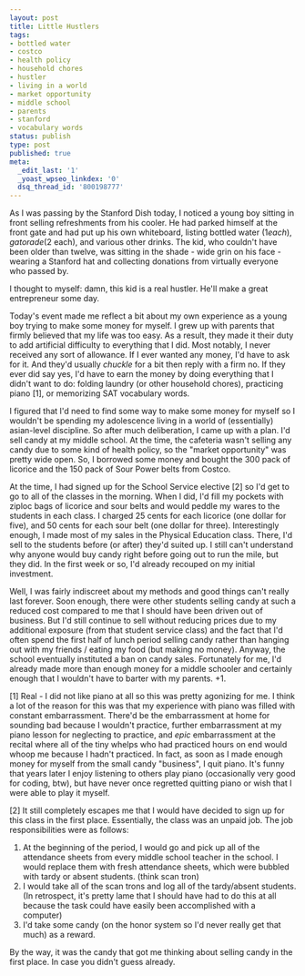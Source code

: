 ```yaml
---
layout: post
title: Little Hustlers
tags:
- bottled water
- costco
- health policy
- household chores
- hustler
- living in a world
- market opportunity
- middle school
- parents
- stanford
- vocabulary words
status: publish
type: post
published: true
meta:
  _edit_last: '1'
  _yoast_wpseo_linkdex: '0'
  dsq_thread_id: '800198777'
---
```

As I was passing by the Stanford Dish today, I noticed a young boy sitting in front selling refreshments from his cooler. He had parked himself at the front gate and had put up his own whiteboard, listing bottled water ($1 each), gatorade ($2 each), and various other drinks. The kid, who couldn't have been older than twelve, was sitting in the shade - wide grin on his face - wearing a Stanford hat and collecting donations from virtually everyone who passed by.

I thought to myself: damn, this kid is a real hustler. He'll make a great entrepreneur some day.

Today's event made me reflect a bit about my own experience as a young boy trying to make some money for myself. I grew up with parents that firmly believed that my life was too easy. As a result, they made it their duty to add artificial difficulty to everything that I did. Most notably, I never received any sort of allowance. If I ever wanted any money, I'd have to ask for it. And they'd usually *chuckle* for a bit then reply with a firm no. If they ever did say yes, I'd have to earn the money by doing everything that I didn't want to do: folding laundry (or other household chores), practicing piano [1], or memorizing SAT vocabulary words.

I figured that I'd need to find some way to make some money for myself so I wouldn't be spending my adolescence living in a world of (essentially) asian-level discipline. So after much deliberation, I came up with a plan. I'd sell candy at my middle school. At the time, the cafeteria wasn't selling any candy due to some kind of health policy, so the "market opportunity" was pretty wide open. So, I borrowed some money and bought the 300 pack of licorice and the 150 pack of Sour Power belts from Costco.

At the time, I had signed up for the School Service elective [2] so I'd get to go to all of the classes in the morning. When I did, I'd fill my pockets with ziploc bags of licorice and sour belts and would peddle my wares to the students in each class. I charged 25 cents for each licorice (one dollar for five), and 50 cents for each sour belt (one dollar for three). Interestingly enough, I made most of my sales in the Physical Education class. There, I'd sell to the students before (or after) they'd suited up. I still can't understand why anyone would buy candy right before going out to run the mile, but they did. In the first week or so, I'd already recouped on my initial investment.

Well, I was fairly indiscreet about my methods and good things can't really last forever. Soon enough, there were other students selling candy at such a reduced cost compared to me that I should have been driven out of business. But I'd still continue to sell without reducing prices due to my additional exposure (from that student service class) and the fact that I'd often spend the first half of lunch period selling candy rather than hanging out with my friends / eating my food (but making no money). Anyway, the school eventually instituted a ban on candy sales. Fortunately for me, I'd already made more than enough money for a middle schooler and certainly enough that I wouldn't have to barter with my parents. +1.

[1] Real - I did not like piano at all so this was pretty agonizing for me. I think a lot of the reason for this was that my experience with piano was filled with constant embarrassment. There'd be the embarrassment at home for sounding bad because I wouldn't practice, further embarrassment at my piano lesson for neglecting to practice, and <em>epic</em> embarrassment at the recital where all of the tiny whelps who had practiced hours on end would whoop me because I hadn't practiced. In fact, as soon as I made enough money for myself from the small candy "business", I quit piano. It's funny that years later I enjoy listening to others play piano (occasionally very good for coding, btw), but have never once regretted quitting piano or wish that I were able to play it myself.

[2] It still completely escapes me that I would have decided to sign up for this class in the first place. Essentially, the class was an unpaid job. The job responsibilities were as follows:
<ol>
	<li>At the beginning of the period, I would go and pick up all of the attendance sheets from every middle school teacher in the school. I would replace them with fresh attendance sheets, which were bubbled with tardy or absent students. (think scan tron)</li>
	<li>I would take all of the scan trons and log all of the tardy/absent students. (In retrospect, it's pretty lame that I should have had to do this at all because the task could have easily been accomplished with a computer)</li>
	<li>I'd take some candy (on the honor system so I'd never really get that much) as a reward.</li>
</ol>
By the way, it was the candy that got me thinking about selling candy in the first place. In case you didn't guess already.

